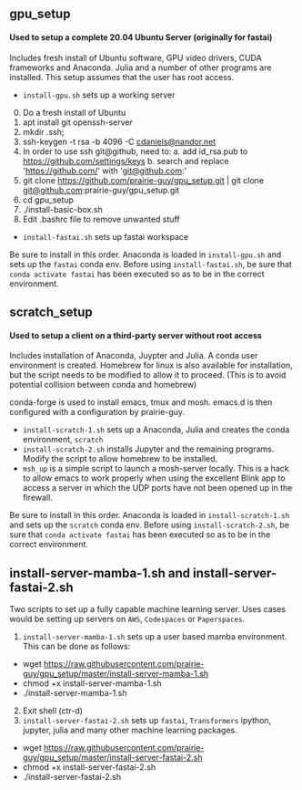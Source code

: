 ## gpu_setup
#### Used to setup a complete 20.04 Ubuntu Server (originally for fastai)
Includes fresh install of Ubuntu software, GPU video drivers, CUDA frameworks and Anaconda. Julia and a number of other programs are installed. This 
setup assumes that the user has root access.

- `install-gpu.sh` sets up a working server
0. Do a fresh install of Ubuntu 
1. apt install git openssh-server
2. mkdir .ssh; 
3. ssh-keygen -t rsa -b 4096 -C cdaniels@nandor.net
4. In order to use ssh git@github, need to:
 a. add id_rsa.pub to https://github.com/settings/keys
 b. search and replace 'https://github.com/' with 'git@github.com:'
5. git clone https://github.com/prairie-guy/gpu_setup.git | git clone git@github.com:prairie-guy/gpu_setup.git
6. cd gpu_setup
7. ./install-basic-box.sh
8. Edit .bashrc file to remove unwanted stuff

- `install-fastai.sh` sets up fastai workspace

Be sure to install in this order. Anaconda is loaded in `install-gpu.sh` and sets up the `fastai` conda env. Before using `install-fastai.sh`, be sure that `conda activate fastai` has been executed so as to be in the correct environment.


## scratch_setup
#### Used to setup a client on a third-party server without root access
Includes installation of Anaconda, Juypter and Julia. A conda user environment is created. Homebrew for linux is also available for installation, but the script needs to be modified to allow it to proceed. (This is to avoid potential collision between conda and homebrew)

conda-forge is used to install emacs, tmux and mosh. emacs.d is then configured with a configuration by prairie-guy.

- `install-scratch-1.sh` sets up a Anaconda, Julia and creates the conda environment, `scratch`
- `install-scratch-2.sh` installs Jupyter and the remaining programs. Modify the script to allow homebrew to be installed.
- `msh_up` is a simple script to launch a mosh-server locally. This is a hack to allow emacs to work properly when using the excellent Blink app to access a server in which the UDP ports have not been opened up in the firewall.

Be sure to install in this order. Anaconda is loaded in `install-scratch-1.sh` and sets up the `scratch` conda env. Before using `install-scratch-2.sh`, be sure that `conda activate fastai` has been executed so as to be in the correct environment.

## install-server-mamba-1.sh and install-server-fastai-2.sh
Two scripts to set up a fully capable machine learning server. Uses cases would be setting up servers on `AWS`, `Codespaces` or `Paperspaces`.

1. `install-server-mamba-1.sh` sets up a user based mamba environment. This can be done as follows:
  - wget https://raw.githubusercontent.com/prairie-guy/gpu_setup/master/install-server-mamba-1.sh 
  - chmod +x install-server-mamba-1.sh
  - ./install-server-mamba-1.sh
2. Exit shell (ctr-d)
3. `install-server-fastai-2.sh` sets up `fastai`, `Transformers` ipython, jupyter, julia and many other machine learning packages.
  - wget https://raw.githubusercontent.com/prairie-guy/gpu_setup/master/install-server-fastai-2.sh
  - chmod +x install-server-fastai-2.sh
  - ./install-server-fastai-2.sh
